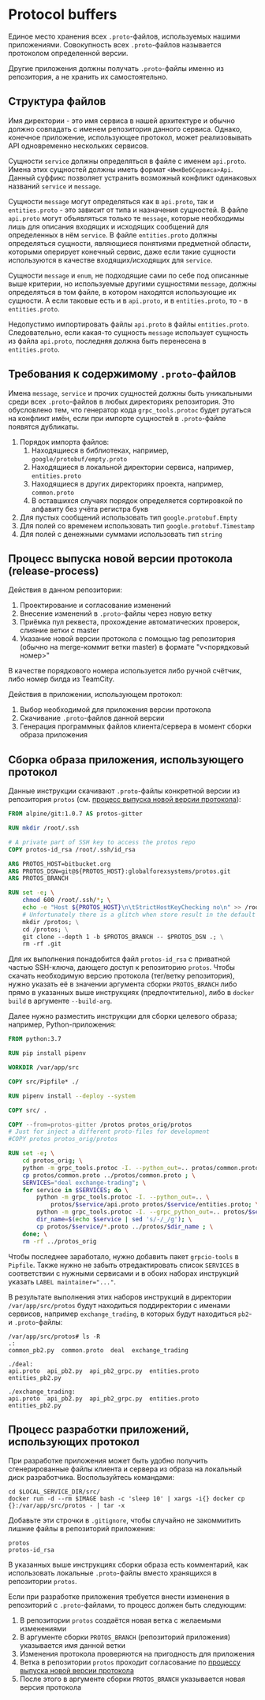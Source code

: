 # Protocol buffers

Единое место хранения всех `.proto`-файлов, используемых нашими приложениями. Совокупность всех `.proto`-файлов называется протоколом определенной версии.

Другие приложения должны получать `.proto`-файлы именно из репозитория, а не хранить их самостоятельно.

## Структура файлов

Имя директории - это имя сервиса в нашей архитектуре и обычно должно совпадать с именем репозитория данного сервиса. Однако, конечное приложение, использующее протокол, может реализовывать API одновременно нескольких сервисов.

Сущности `service` должны определяться в файле с именем `api.proto`. Имена этих сущностей должны иметь формат `<ИмяВебСервиса>Api`. Данный суффикс позволяет устранить возможный конфликт одинаковых названий `service` и `message`.

Сущности `message` могут определяться как в `api.proto`, так и `entities.proto` - это зависит от типа и назначения сущностей. В файле `api.proto` могут объявляться только те `message`, которые необходимы лишь для описания входящих и исходящих сообщений для определенных в нём `service`. В файле `entities.proto` должны определяться сущности, являющиеся понятиями предметной области, которыми оперирует конечный сервис, даже если такие сущности используются в качестве входящих/исходящих для `service`.

Сущности `message` и `enum`, не подходящие сами по себе под описанные выше критерии, но используемые другими сущностями `message`, должны определяться в том файле, в котором находятся использующие их сущности. А если таковые есть и в `api.proto`, и в `entities.proto`, то - в `entities.proto`.

Недопустимо импортировать файлы `api.proto` в файлы `entities.proto`. Следовательно, если какая-то сущность `message` использует сущность из файла `api.proto`, последняя должна быть перенесена в `entities.proto`.

## Требования к содержимому `.proto`-файлов

Имена `message`, `service` и прочих сущностей должны быть уникальными среди всех `.proto`-файлов в любых директориях репозитория. Это обусловлено тем, что генератор кода `grpc_tools.protoc` будет ругаться на конфликт имён, если при импорте сущностей в `.proto`-файле появятся дубликаты.

1. Порядок импорта файлов:
    1. Находящиеся в библиотеках, например, `google/protobuf/empty.proto`
    1. Находящиеся в локальной директории сервиса, например, `entities.proto`
    1. Находящиеся в других директориях проекта, например, `common.proto`
    1. В оставшихся случаях порядок определяется сортировкой по алфавиту без учёта регистра букв
1. Для пустых сообщений использовать тип `google.protobuf.Empty`
1. Для полей со временем использовать тип `google.protobuf.Timestamp`
1. Для полей с денежными суммами использовать тип `string`

## Процесс выпуска новой версии протокола (release-process)

Действия в данном репозитории:

1. Проектирование и согласование изменений
1. Внесение изменений в `.proto`-файлы через новую ветку
1. Приёмка пул реквеста, прохождение автоматических проверок, слияние ветки с master
1. Указание новой версии протокола с помощью tag репозитория (обычно на merge-коммит ветки master) в формате "v<порядковый номер>"

В качестве порядкового номера используется либо ручной счётчик, либо номер билда из TeamCity.

Действия в приложении, использующем протокол:

1. Выбор необходимой для приложения версии протокола
1. Скачивание `.proto`-файлов данной версии
1. Генерация программных файлов клиента/сервера в момент сборки образа приложения

## Сборка образа приложения, использующего протокол

Данные инструкции скачивают `.proto`-файлы конкретной версии из репозитория `protos` (см. [процесс выпуска новой версии протокола](#release-process)):

```dockerfile
FROM alpine/git:1.0.7 AS protos-gitter

RUN mkdir /root/.ssh

# A private part of SSH key to access the protos repo
COPY protos-id_rsa /root/.ssh/id_rsa

ARG PROTOS_HOST=bitbucket.org
ARG PROTOS_DSN=git@${PROTOS_HOST}:globalforexsystems/protos.git
ARG PROTOS_BRANCH

RUN set -e; \
    chmod 600 /root/.ssh/*; \
    echo -e "Host ${PROTOS_HOST}\n\tStrictHostKeyChecking no\n" >> /root/.ssh/config; \
    # Unfortunately there is a glitch when store result in the default /git directory
    mkdir /protos; \
    cd /protos; \
    git clone --depth 1 -b $PROTOS_BRANCH -- $PROTOS_DSN .; \
    rm -rf .git
```

Для их выполнения понадобится файл `protos-id_rsa` с приватной частью SSH-ключа, дающего доступ к репозиторию `protos`. Чтобы скачать необходимую версию протокола (тег/ветку репозитория), нужно указать её в значении аргумента сборки `PROTOS_BRANCH` либо прямо в указанных выше инструкциях (предпочтительно), либо в `docker build` в аргументе `--build-arg`.

Далее нужно разместить инструкции для сборки целевого образа; например, Python-приложения:

```dockerfile
FROM python:3.7

RUN pip install pipenv

WORKDIR /var/app/src

COPY src/Pipfile* ./

RUN pipenv install --deploy --system

COPY src/ .

COPY --from=protos-gitter /protos protos_orig/protos
# Just for inject a different proto-files for development
#COPY protos protos_orig/protos

RUN set -e; \
    cd protos_orig; \
    python -m grpc_tools.protoc -I. --python_out=.. protos/common.proto; \
    cp protos/common.proto ../protos/common.proto ; \
    SERVICES="deal exchange-trading"; \
    for service in $SERVICES; do \
        python -m grpc_tools.protoc -I. --python_out=.. \
            protos/$service/api.proto protos/$service/entities.proto; \
        python -m grpc_tools.protoc -I. --grpc_python_out=.. protos/$service/api.proto; \
        dir_name=$(echo $service | sed 's/-/_/g'); \
        cp protos/$service/*.proto ../protos/$dir_name ; \
    done; \
    rm -rf ../protos_orig
```

Чтобы последнее заработало, нужно добавить пакет `grpcio-tools` в `Pipfile`. Также нужно не забыть отредактировать список `SERVICES` в соответствии с нужными сервисами и в обоих наборах инструкций указать `LABEL maintainer="..."`.

В результате выполнения этих наборов инструкций в директории `/var/app/src/protos` будут находиться поддиректории с именами сервисов, например `exchange_trading`, в которых будут находиться `pb2`- и `.proto`-файлы:

```
/var/app/src/protos# ls -R
.:
common_pb2.py  common.proto  deal  exchange_trading

./deal:
api.proto  api_pb2.py  api_pb2_grpc.py  entities.proto  entities_pb2.py

./exchange_trading:
api.proto  api_pb2.py  api_pb2_grpc.py  entities.proto  entities_pb2.py
```

## Процесс разработки приложений, использующих протокол

При разработке приложения может быть удобно получить сгенерированные файлы клиента и сервера из образа на локальный диск разработчика. Воспользуйтесь командами:

```shell
cd $LOCAL_SERVICE_DIR/src/
docker run -d --rm $IMAGE bash -c 'sleep 10' | xargs -i{} docker cp {}:/var/app/src/protos - | tar -x
```

Добавьте эти строчки в `.gitignore`, чтобы случайно не закоммитить лишние файлы в репозиторий приложения:

```gitignore
protos
protos-id_rsa
```

В указанных выше инструкциях сборки образа есть комментарий, как использовать локальные `.proto`-файлы вместо хранящихся в репозитории `protos`.

Если при разработке приложения требуется внести изменения в репозиторий с `.proto`-файлами, то процесс должен быть следующим:

1. В репозитории `protos` создаётся новая ветка с желаемыми изменениями
1. В аргументе сборки `PROTOS_BRANCH` (репозиторий приложения) указывается имя данной ветки
1. Изменения протокола проверяются на пригодность для приложения
1. Ветка в репозитории `protos` проходит согласование по [процессу выпуска новой версии протокола](#release-process)
1. После этого в аргументе сборки `PROTOS_BRANCH` указывается новая версия протокола
